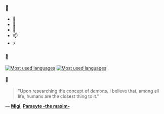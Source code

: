 ### 👋

- 🔭
- 🌱
- 💬
- 📫
- ⚡

#### 🧏

[![Most used languages](https://github-readme-stats-aynah.vercel.app/api/top-langs/?username=aynh&theme=solarized-dark&langs_count=6&layout=compact&hide_title=true)](https://github.com/anuraghazra/github-readme-stats#gh-dark-mode-only)
[![Most used languages](https://github-readme-stats-aynah.vercel.app/api/top-langs/?username=aynh&theme=solarized-light&langs_count=6&layout=compact&hide_title=true)](https://github.com/anuraghazra/github-readme-stats#gh-light-mode-only)

#### 💬

> "Upon researching the concept of demons, I believe that, among all life, humans are the closest thing to it."

&mdash; [**Migi**](https://myanimelist.net/character.php?q=Migi&cat=character), [**Parasyte -the maxim-**](https://myanimelist.net/search/all?q=Parasyte%20-the%20maxim-&cat=all)
